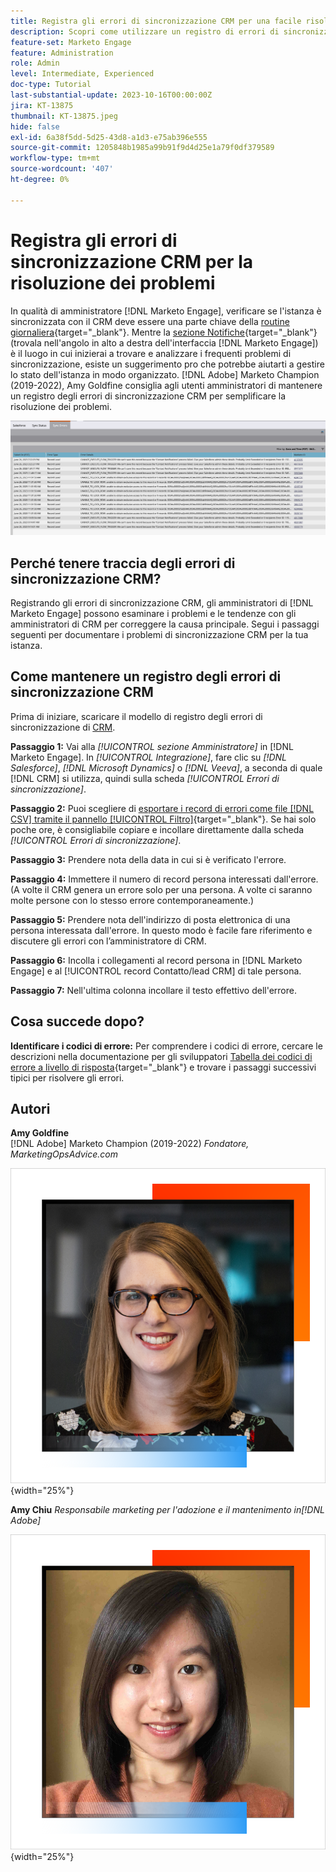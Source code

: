 ```yaml
---
title: Registra gli errori di sincronizzazione CRM per una facile risoluzione dei problemi
description: Scopri come utilizzare un registro di errori di sincronizzazione CRM per analizzare i problemi di sincronizzazione CRM e mantenerli in esecuzione senza problemi.
feature-set: Marketo Engage
feature: Administration
role: Admin
level: Intermediate, Experienced
doc-type: Tutorial
last-substantial-update: 2023-10-16T00:00:00Z
jira: KT-13875
thumbnail: KT-13875.jpeg
hide: false
exl-id: 6a38f5dd-5d25-43d8-a1d3-e75ab396e555
source-git-commit: 1205848b1985a99b91f9d4d25e1a79f0df379589
workflow-type: tm+mt
source-wordcount: '407'
ht-degree: 0%

---
```


# Registra gli errori di sincronizzazione CRM per la risoluzione dei problemi

In qualità di amministratore [!DNL Marketo Engage], verificare se l&#39;istanza è sincronizzata con il CRM deve essere una parte chiave della [routine giornaliera](https://nation.marketo.com/t5/champion-program-blogs/my-marketo-morning-routine-tips-for-driving-marketing-operation/ba-p/247508){target="_blank"}. Mentre la [sezione Notifiche](https://experienceleague.adobe.com/docs/marketo/using/product-docs/core-marketo-concepts/miscellaneous/notification-types.html){target="_blank"} (trovala nell&#39;angolo in alto a destra dell&#39;interfaccia [!DNL Marketo Engage]) è il luogo in cui inizierai a trovare e analizzare i frequenti problemi di sincronizzazione, esiste un suggerimento pro che potrebbe aiutarti a gestire lo stato dell&#39;istanza in modo organizzato. [!DNL Adobe] Marketo Champion (2019-2022), Amy Goldfine consiglia agli utenti amministratori di mantenere un registro degli errori di sincronizzazione CRM per semplificare la risoluzione dei problemi.

![Schermata della scheda Errori di sincronizzazione](/help/marketo-tutorial-inherited-instance/_assets/Marketo_Engage_Admin_Salesforce_Sync_Errors_Tab.png)

## Perché tenere traccia degli errori di sincronizzazione CRM?

Registrando gli errori di sincronizzazione CRM, gli amministratori di [!DNL Marketo Engage] possono esaminare i problemi e le tendenze con gli amministratori di CRM per correggere la causa principale. Segui i passaggi seguenti per documentare i problemi di sincronizzazione CRM per la tua istanza.

## Come mantenere un registro degli errori di sincronizzazione CRM

Prima di iniziare, scaricare il modello di registro degli errori di sincronizzazione di [CRM](/help/marketo-tutorial-inherited-instance/_assets/downloads/Adobe-Marketo-Engage_CRM-Sync-Error-Log-Template.xlsx).

**Passaggio 1:** Vai alla *[!UICONTROL sezione Amministratore]* in [!DNL Marketo Engage]. In *[!UICONTROL Integrazione]*, fare clic su *[!DNL Salesforce]*, *[!DNL Microsoft Dynamics]* o *[!DNL Veeva]*, a seconda di quale [!DNL CRM] si utilizza, quindi sulla scheda *[!UICONTROL Errori di sincronizzazione]*.

**Passaggio 2:** Puoi scegliere di [esportare i record di errori come file [!DNL CSV] tramite il pannello [!UICONTROL Filtro]](https://experienceleague.adobe.com/docs/marketo/using/product-docs/crm-sync/salesforce-sync/salesforce-sync-errors.html#filter-sync-errors){target="_blank"}. Se hai solo poche ore, è consigliabile copiare e incollare direttamente dalla scheda *[!UICONTROL Errori di sincronizzazione]*.

**Passaggio 3:** Prendere nota della data in cui si è verificato l&#39;errore.

**Passaggio 4:** Immettere il numero di record persona interessati dall&#39;errore. (A volte il CRM genera un errore solo per una persona. A volte ci saranno molte persone con lo stesso errore contemporaneamente.)

**Passaggio 5:** Prendere nota dell&#39;indirizzo di posta elettronica di una persona interessata dall&#39;errore. In questo modo è facile fare riferimento e discutere gli errori con l’amministratore di CRM.

**Passaggio 6:** Incolla i collegamenti al record persona in [!DNL Marketo Engage] e al [!UICONTROL record Contatto/lead CRM] di tale persona.

**Passaggio 7:** Nell&#39;ultima colonna incollare il testo effettivo dell&#39;errore.

## Cosa succede dopo?

**Identificare i codici di errore:** Per comprendere i codici di errore, cercare le descrizioni nella documentazione per gli sviluppatori [Tabella dei codici di errore a livello di risposta](https://developers.marketo.com/rest-api/error-codes/#response_level_error_codes){target="_blank"} e trovare i passaggi successivi tipici per risolvere gli errori.

## Autori

**Amy Goldfine**\
[!DNL Adobe] Marketo Champion (2019-2022)
*Fondatore, MarketingOpsAdvice.com*

![Amy Goldfine](/help/marketo-tutorial-inherited-instance/_assets/authors/Customer_Author_Amy_Goldfine.png){width="25%"}

**Amy Chiu**
*Responsabile marketing per l&#39;adozione e il mantenimento in[!DNL Adobe]*

![Amy Chiu](/help/marketo-tutorial-inherited-instance/_assets/authors/Adobe_Author_Amy_Chiu.png){width="25%"}
